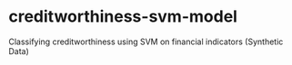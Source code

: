# creditworthiness-svm-model
Classifying creditworthiness using SVM on financial indicators (Synthetic Data)
